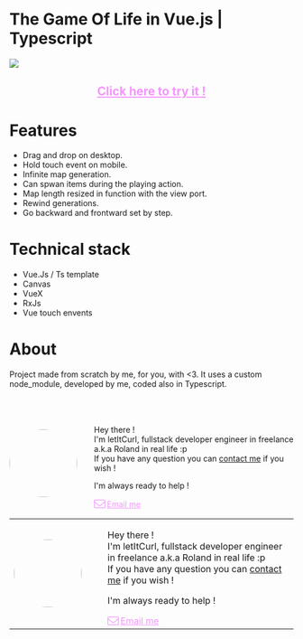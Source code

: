 # The Game Of Life in Vue.js | Typescript

<img src="https://res.cloudinary.com/duydvdaxd/image/upload/v1587660536/Vue-Sprint/vue-gol-ts_zmzhic.gif">

<h2 style="text-align: center;" ><a style="Color: #f694ff;" href="https://gameoflife-ts.web.app/" >Click here to try it !</a></h2>

# Features

- Drag and drop on desktop.
- Hold touch event on mobile.
- Infinite map generation.
- Can spwan items during the playing action.
- Map length resized in function with the view port.
- Rewind generations.
- Go backward and frontward set by step.

# Technical stack
- Vue.Js / Ts template
- Canvas
- VueX
- RxJs
- Vue touch envents

# About
Project made from scratch by me, for you, with <3. 
It uses a custom node_module, developed by me, coded also in Typescript.

<div style="display: flex; justify-content: start; margin-top: 50px; align-items: center;">
    <div style="border-radius: 100px; width: 120px;">
        <img style="border-radius: 100px; width: 120px;" src="https://res.cloudinary.com/duydvdaxd/image/upload/w_120,c_fill,ar_1:1,g_auto/v1587723517/Rodeooo_khmmmu.jpg"/>
    </div>
    <div style="margin-left: 30px;">
        <p>Hey there !</br>
        I'm letItCurl, fullstack developer engineer in freelance a.k.a Roland in real life :p</br>
        If you have any question you can <a href="https://www.linkedin.com/in/roland-lopez-developer/?locale=en_US">contact me</a> if you wish !</p>
        <p>I'm always ready to help !</p>
        <div style="display: flex; justify-content: start; align-items: center; color: #f694ff;"><svg style="width: 20px; color: #f694ff; margin-right: 3px;" aria-hidden="true" focusable="false" data-prefix="fal" data-icon="envelope" role="img" xmlns="http://www.w3.org/2000/svg" viewBox="0 0 512 512" class="svg-inline--fa fa-envelope fa-w-16 fa-lg"><path fill="currentColor" d="M464 64H48C21.5 64 0 85.5 0 112v288c0 26.5 21.5 48 48 48h416c26.5 0 48-21.5 48-48V112c0-26.5-21.5-48-48-48zM48 96h416c8.8 0 16 7.2 16 16v41.4c-21.9 18.5-53.2 44-150.6 121.3-16.9 13.4-50.2 45.7-73.4 45.3-23.2.4-56.6-31.9-73.4-45.3C85.2 197.4 53.9 171.9 32 153.4V112c0-8.8 7.2-16 16-16zm416 320H48c-8.8 0-16-7.2-16-16V195c22.8 18.7 58.8 47.6 130.7 104.7 20.5 16.4 56.7 52.5 93.3 52.3 36.4.3 72.3-35.5 93.3-52.3 71.9-57.1 107.9-86 130.7-104.7v205c0 8.8-7.2 16-16 16z"class=""></path></svg><a style="color: #f694ff;" href="mailto:someone@yoursite.com?subject=Hey! Are you available?">Email me</a></div>
    </div>
</div>
<table>
  <tr>
    <td>
      <div style="border-radius: 100px; width: 120px;">
        <img style="border-radius: 100px; width: 120px;" src="https://res.cloudinary.com/duydvdaxd/image/upload/w_120,c_fill,ar_1:1,g_auto/v1587723517/Rodeooo_khmmmu.jpg"/>
    </div>
    </td>
    <td>
      <div style="margin-left: 30px;">
        <p>Hey there !</br>
        I'm letItCurl, fullstack developer engineer in freelance a.k.a Roland in real life :p</br>
        If you have any question you can <a href="https://www.linkedin.com/in/roland-lopez-developer/?locale=en_US">contact me</a> if you wish !</p>
        <p>I'm always ready to help !</p>
        <div style="display: flex; justify-content: start; align-items: center; color: #f694ff;"><svg style="width: 20px; color: #f694ff; margin-right: 3px;" aria-hidden="true" focusable="false" data-prefix="fal" data-icon="envelope" role="img" xmlns="http://www.w3.org/2000/svg" viewBox="0 0 512 512" class="svg-inline--fa fa-envelope fa-w-16 fa-lg"><path fill="currentColor" d="M464 64H48C21.5 64 0 85.5 0 112v288c0 26.5 21.5 48 48 48h416c26.5 0 48-21.5 48-48V112c0-26.5-21.5-48-48-48zM48 96h416c8.8 0 16 7.2 16 16v41.4c-21.9 18.5-53.2 44-150.6 121.3-16.9 13.4-50.2 45.7-73.4 45.3-23.2.4-56.6-31.9-73.4-45.3C85.2 197.4 53.9 171.9 32 153.4V112c0-8.8 7.2-16 16-16zm416 320H48c-8.8 0-16-7.2-16-16V195c22.8 18.7 58.8 47.6 130.7 104.7 20.5 16.4 56.7 52.5 93.3 52.3 36.4.3 72.3-35.5 93.3-52.3 71.9-57.1 107.9-86 130.7-104.7v205c0 8.8-7.2 16-16 16z"class=""></path></svg><a style="color: #f694ff;" href="mailto:someone@yoursite.com?subject=Hey! Are you available?">Email me</a></div>
    </div>
    </td>
  </tr>

</table>

